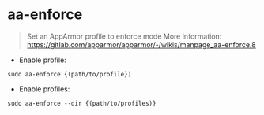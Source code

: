 # aa-enforce

> Set an AppArmor profile to enforce mode
> More information: https://gitlab.com/apparmor/apparmor/-/wikis/manpage_aa-enforce.8

- Enable profile:

`sudo aa-enforce {(path/to/profile})`

- Enable profiles:

`sudo aa-enforce --dir {(path/to/profiles)}`
